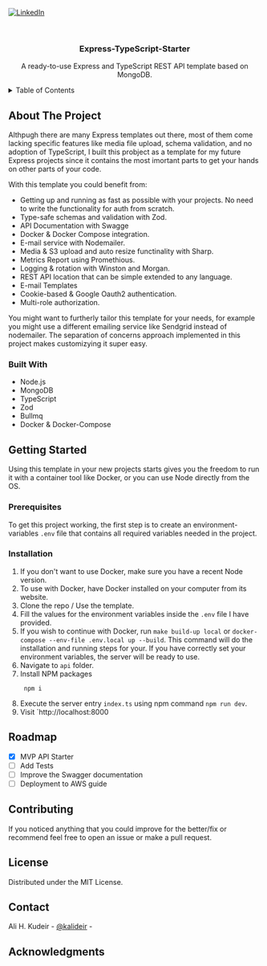 <div id="top"></div>
<!--
*** Thanks for checking out the Best-README-Template. If you have a suggestion
*** that would make this better, please fork the repo and create a pull request
*** or simply open an issue with the tag "enhancement".
*** Don't forget to give the project a star!
*** Thanks again! Now go create something AMAZING! :D
-->




[![LinkedIn][linkedin-shield]][linkedin-url]



<!-- PROJECT LOGO -->
<br />
<div align="center">

  <h3 align="center">Express-TypeScript-Starter</h3>

  <p align="center">
    A ready-to-use Express and TypeScript REST API template based on MongoDB.
  </p>
</div>



<!-- TABLE OF CONTENTS -->
<details>
  <summary>Table of Contents</summary>
  <ol>
    <li>
      <a href="#about-the-project">About The Project</a>
      <ul>
        <li><a href="#built-with">Built With</a></li>
      </ul>
    </li>
    <li>
      <a href="#getting-started">Getting Started</a>
      <ul>
        <li><a href="#prerequisites">Prerequisites</a></li>
        <li><a href="#installation">Installation</a></li>
      </ul>
    </li>
    <li><a href="#usage">Usage</a></li>
    <li><a href="#roadmap">Roadmap</a></li>
    <li><a href="#contributing">Contributing</a></li>
    <li><a href="#license">License</a></li>
    <li><a href="#contact">Contact</a></li>
    <li><a href="#acknowledgments">Acknowledgments</a></li>
  </ol>
</details>



<!-- ABOUT THE PROJECT -->
## About The Project

Althpugh there are many Express templates out there, most of them come lacking specific features like media file upload, schema validation, and no adoption of TypeScript, I built this probject as a template for my future Express projects since it contains the most imortant parts to get your hands on other parts of your code.


With this template you could benefit from:
* Getting up and running as fast as possible with your projects. No need to write the functionality for auth from scratch.
* Type-safe schemas and validation with Zod.
* API Documentation with Swagge
* Docker & Docker Compose integration.
* E-mail service with Nodemailer.
* Media & S3 upload and auto resize functinality with Sharp.
* Metrics Report using Promethious.
* Logging & rotation with Winston and Morgan.
* REST API location that can be simple extended to any language. 
* E-mail Templates
* Cookie-based & Google Oauth2 authentication.
* Multi-role authorization.

You might want to furtherly tailor this template for your needs, for example you might use a different emailing service like Sendgrid instead of nodemailer. The separation of concerns approach implemented in this project makes customizying it super easy.



### Built With

* Node.js
* MongoDB
* TypeScript
* Zod
* Bullmq
* Docker & Docker-Compose



<!-- GETTING STARTED -->
## Getting Started

Using this template in your new projects starts gives you the freedom to run it with a container tool like Docker, or you can use Node directly from the OS.

### Prerequisites

To get this project working, the first step is to create an environment-variables `.env` file that contains all required variables needed in the project.

### Installation

1. If you don't want to use Docker, make sure you have a recent Node version.
2. To use with Docker, have Docker installed on your computer from its website.
3. Clone the repo / Use the template.
4. Fill the values for the environment variables inside the `.env` file I have provided.
5. If you wish to continue with Docker, run `make build-up local` or `docker-compose --env-file .env.local up --build`. This command will do the installation and running steps for your. If you have correctly set your environment variables, the server will be ready to use.
6. Navigate to `api` folder.
7. Install NPM packages
   ```
    npm i
   ```
8. Execute the server entry `index.ts` using npm command `npm run dev`.
9. Visit `http://localhost:8000

## Roadmap

- [x] MVP API Starter
- [ ] Add Tests
- [ ] Improve the Swagger documentation
- [ ] Deployment to AWS guide

## Contributing

If you noticed anything that you could improve for the better/fix or recommend feel free to open an issue or make a pull request.


## License

Distributed under the MIT License.


## Contact

Ali H. Kudeir - [@kalideir](https://twitter.com/kalideir) - 



## Acknowledgments





[linkedin-shield]: https://img.shields.io/badge/-LinkedIn-black.svg?style=for-the-badge&logo=linkedin&colorB=555
[linkedin-url]: https://linkedin.com/in/ali-h-kudeir
